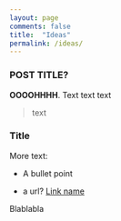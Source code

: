 ```yaml
---
layout: page
comments: false
title:  "Ideas"
permalink: /ideas/
---
```

### POST TITLE?

**OOOOHHHH**. Text text text

> text

### Title
More text:

- A bullet point

- a url? [Link name](https://www.kaggle.com/c/cifar-10/leaderboard)

Blablabla
